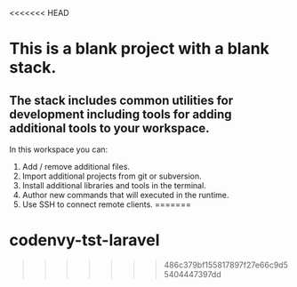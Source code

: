 <<<<<<< HEAD
# This is a blank project with a blank stack. 

## The stack includes common utilities for development including tools for adding additional tools to your workspace.

In this workspace you can:

1. Add / remove additional files.
2. Import additional projects from git or subversion.
3. Install additional libraries and tools in the terminal.
4. Author new commands that will executed in the runtime.
5. Use SSH to connect remote clients.
=======
# codenvy-tst-laravel
>>>>>>> 486c379bf155817897f27e66c9d55404447397dd
